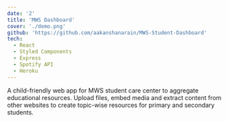 ```yaml
---
date: '2'
title: 'MWS Dashboard'
cover: './demo.png'
github: 'https://github.com/aakanshanarain/MWS-Student-Dashboard'
tech:
  - React
  - Styled Components
  - Express
  - Spotify API
  - Heroku
---
```

A child-friendly web app for MWS student care center to aggregate educational resources. Upload files, embed media and extract content from other websites to create topic-wise resources for primary and secondary students.
